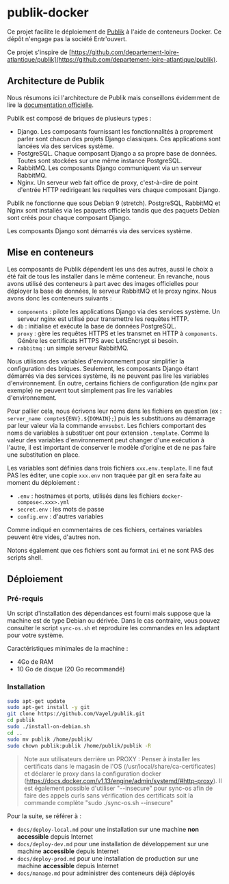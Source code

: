 # publik-docker

Ce projet facilite le déploiement de [Publik](https://publik.entrouvert.com/)
à l'aide de conteneurs Docker. Ce dépôt n'engage pas la société Entr'ouvert.

Ce projet s'inspire de [https://github.com/departement-loire-atlantique/publik](https://github.com/departement-loire-atlantique/publik).

## Architecture de Publik

Nous résumons ici l'architecture de Publik mais conseillons évidemment de lire
la [documentation officielle](https://doc-publik.entrouvert.com/guide-de-l-administrateur-systeme/).

Publik est composé de briques de plusieurs types :

* Django. Les composants fournissant les fonctionnalités à proprement parler sont chacun des projets Django classiques. Ces applications sont lancées via des services système.
* PostgreSQL. Chaque composant Django a sa propre base de données. Toutes sont stockées sur une même instance PostgreSQL.
* RabbitMQ. Les composants Django communiquent via un serveur RabbitMQ.
* Nginx. Un serveur web fait office de proxy, c'est-à-dire de point d'entrée HTTP redirigeant les requêtes vers chaque composant Django.

Publik ne fonctionne que sous Debian 9 (stretch). PostgreSQL, RabbitMQ et Nginx sont installés
via les paquets officiels tandis que des paquets Debian sont créés pour chaque composant
Django.

Les composants Django sont démarrés via des services système.

## Mise en conteneurs

Les composants de Publik dépendent les uns des autres, aussi le choix a été fait
de tous les installer dans le même conteneur. En revanche, nous avons utilisé
des conteneurs à part avec des images officielles pour déployer la base de données,
le serveur RabbitMQ et le proxy nginx. Nous avons donc les conteneurs suivants :

* `components` : pilote les applications Django via des services système. Un serveur nginx est utilisé pour transmettre les requêtes HTTP.
* `db` : initialise et exécute la base de données PostgreSQL.
* `proxy` : gère les requêtes HTTPS et les transmet en HTTP à `components`. Génère les certificats HTTPS avec LetsEncrypt si besoin.
* `rabbitmq` : un simple serveur RabbitMQ.

Nous utilisons des variables d'environnement pour simplifier la configuration des
briques. Seulement, les composants Django étant démarrés via des services système,
ils ne peuvent pas lire les variables d'environnement. En outre, certains fichiers
de configuration (de nginx par exemple) ne peuvent tout simplement pas lire les
variables d'environnement.

Pour pallier cela, nous écrivons leur noms dans les fichiers en question
(ex : `server_name compte${ENV}.${DOMAIN};`) puis les substituons au démarrage
par leur valeur via la commande `envsubst`. Les fichiers comportant des noms de
variables à substituer ont pour extension `.template`. Comme la valeur des variables
d'environnement peut changer d'une exécution à l'autre, il est important de conserver
le modèle d'origine et de ne pas faire une substitution en place.

Les variables sont définies dans trois fichiers `xxx.env.template`. Il ne faut
PAS les éditer, une copie `xxx.env` non traquée par git en sera faite au moment
du déploiement :

* `.env` : hostnames et ports, utilisés dans les fichiers `docker-compose<.xxx>.yml`
* `secret.env` : les mots de passe
* `config.env` : d'autres variables

Comme indiqué en commentaires de ces fichiers, certaines variables peuvent être vides,
d'autres non.

Notons également que ces fichiers sont au format `ini` et ne sont PAS des scripts shell.

## Déploiement

### Pré-requis

Un script d'installation des dépendances est fourni mais suppose que la machine
est de type Debian ou dérivée. Dans le cas contraire, vous pouvez consulter le
script `sync-os.sh` et reproduire les commandes en les adaptant pour votre système.

Caractéristiques minimales de la machine :

* 4Go de RAM
* 10 Go de disque (20 Go recommandé)

### Installation

```bash
sudo apt-get update
sudo apt-get install -y git
git clone https://github.com/Vayel/publik.git
cd publik
sudo ./install-on-debian.sh
cd ..
sudo mv publik /home/publik/
sudo chown publik:publik /home/publik/publik -R
```

> Note aux utilisateurs derrière un PROXY : Penser à installer les certificats dans le magasin de l'OS 
(/usr/local/share/ca-certificates) et déclarer le proxy dans la configuration docker
(https://docs.docker.com/v1.13/engine/admin/systemd/#http-proxy).
Il est également possible d'utiliser "--insecure" pour sync-os afin de faire des appels curls sans 
vérification des certificats soit la commande complète "sudo ./sync-os.sh --insecure"

Pour la suite, se référer à :

* `docs/deploy-local.md` pour une installation sur une machine **non accessible** depuis Internet
* `docs/deploy-dev.md` pour une installation de développement sur une machine **accessible** depuis Internet
* `docs/deploy-prod.md` pour une installation de production sur une machine **accessible** depuis Internet
* `docs/manage.md` pour administrer des conteneurs déjà déployés
